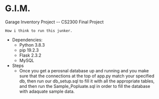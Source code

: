 # G.I.M.
Garage Inventory Project -- CS2300 Final Project

    How i think to run this junker.
- Dependencies:
    - Python 3.8.3
    - pip 19.2.3
    - Flask 2.3.2
    - MySQL
- Steps
    - Once you get a perosnal database up and running and you make sure that the connections at the top of app.py match your specified db, then run our db_setup.sql to fill it with all the appropriate tables, and then run the Sample_Popluate.sql in order to fill the database with adaquate sample data. 
